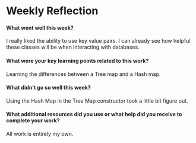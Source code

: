 # Weekly Reflection

#### What went well this week? 

I really liked the ability to use key value pairs. I can already see how helpful these classes will be
when interacting with databases.

#### What were your key learning points related to this work?

Learning the differences between a Tree map and a Hash map.

#### What didn't go so well this week? 

Using the Hash Map in the Tree Map constructor took a little bit figure out.

#### What additional resources did you use or what help did you receive to complete your work? 

All work is entirely my own.
